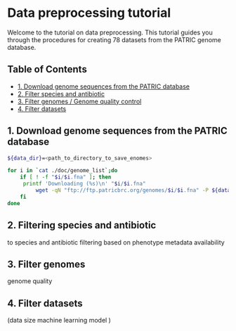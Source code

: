 # Data preprocessing tutorial
Welcome to the tutorial on data preprocessing. This tutorial guides you through the procedures for creating 78 datasets from the PATRIC genome database.

## Table of Contents
- [1. Download genome sequences from the PATRIC database](#1) 
- [2. Filter species and antibiotic](#2) 
- [3. Filter genomes / Genome quality control](#3)
- [4. Filter datasets](#3)
    
## <a name="1"></a>1. Download genome sequences from the PATRIC database

```sh
${data_dir}=<path_to_directory_to_save_enomes>

for i in `cat ./doc/genome_list`;do
    if [ ! -f "$i/$i.fna" ]; then
	 printf 'Downloading (%s)\n' "$i/$i.fna"
         wget -qN "ftp://ftp.patricbrc.org/genomes/$i/$i.fna" -P ${data_dir}
    fi
done
```



## <a name="2"></a>2. Filtering species and antibiotic

 to species and antibiotic filtering based on phenotype metadata availability

## <a name="3"></a>3. Filter genomes

genome quality




## <a name="4"></a>4. Filter datasets


 (data size machine learning model )
